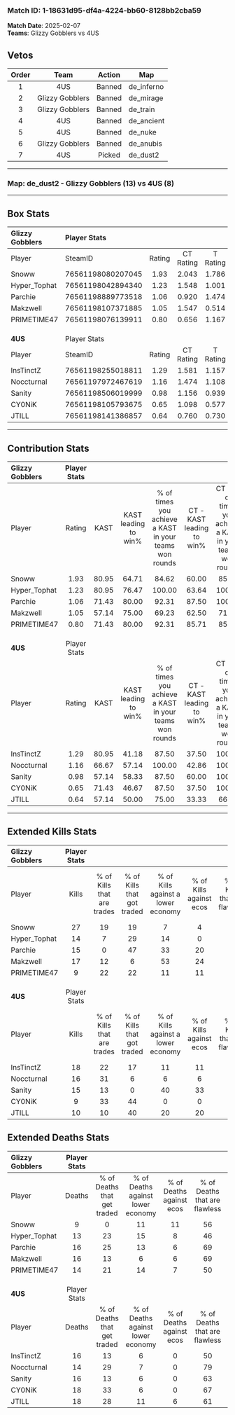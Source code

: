 ### Match ID: 1-18631d95-df4a-4224-bb60-8128bb2cba59  
**Match Date**: 2025-02-07  
**Teams**: Glizzy Gobblers vs 4US  

## Vetos  

| Order | Team | Action | Map |
| :---: | :--: | :----: | --- |
| 1 | 4US | Banned | de_inferno |
| 2 | Glizzy Gobblers | Banned | de_mirage |
| 3 | Glizzy Gobblers | Banned | de_train |
| 4 | 4US | Banned | de_ancient |
| 5 | 4US | Banned | de_nuke |
| 6 | Glizzy Gobblers | Banned | de_anubis |
| 7 | 4US | Picked | de_dust2 |

---  

### **Map**: de_dust2 - Glizzy Gobblers (13) vs 4US (8)  
---  

## Box Stats  

| **Glizzy Gobblers** | Player Stats      |        |           |          |       |       |       |         |        |      |     |
| :- | :- | :-: | :-: | :-: | :-: | :-: | :-: | :-: | :-: | :-: | :-: |
| Player              | SteamID           | Rating | CT Rating | T Rating | KAST  |  ADR  | Kills | Assists | Deaths | K/D  | HS% |
| Snoww               | 76561198080207045 |  1.93  |   2.043   |  1.786   | 80.95 | 119.8 |  27   |    3    |   9    | 3.00 | 18  |
| Hyper_Tophat        | 76561198042894340 |  1.23  |   1.548   |  1.001   | 80.95 | 90.1  |  14   |    9    |   13   | 1.08 | 28  |
| Parchie             | 76561198889773518 |  1.06  |   0.920   |  1.474   | 71.43 | 73.0  |  15   |    6    |   16   | 0.94 | 40  |
| Makzwell            | 76561198107371885 |  1.05  |   1.547   |  0.514   | 57.14 | 80.5  |  17   |    5    |   16   | 1.06 | 76  |
| PRIMETIME47         | 76561198076139911 |  0.80  |   0.656   |  1.167   | 71.43 | 57.2  |   9   |    3    |   14   | 0.64 | 66  |
|                     |                   |        |           |          |       |       |       |         |        |      |     |
|                     |                   |        |           |          |       |       |       |         |        |      |     |
|                     |                   |        |           |          |       |       |       |         |        |      |     |
| **4US**             | Player Stats      |        |           |          |       |       |       |         |        |      |     |
| Player              | SteamID           | Rating | CT Rating | T Rating | KAST  |  ADR  | Kills | Assists | Deaths | K/D  | HS% |
| InsTinctZ           | 76561198255018811 |  1.29  |   1.581   |  1.157   | 80.95 | 84.8  |  18   |    6    |   16   | 1.13 | 66  |
| Noccturnal          | 76561197972467619 |  1.16  |   1.474   |  1.108   | 66.67 | 88.1  |  16   |    6    |   14   | 1.14 | 37  |
| Sanity              | 76561198506019999 |  0.98  |   1.156   |  0.939   | 57.14 | 82.1  |  15   |    6    |   16   | 0.94 | 73  |
| CY0NiK              | 76561198105793675 |  0.65  |   1.098   |  0.577   | 71.43 | 42.9  |   9   |    3    |   18   | 0.50 | 44  |
| JTILL               | 76561198141386857 |  0.64  |   0.760   |  0.730   | 57.14 | 57.2  |  10   |    5    |   18   | 0.56 | 40  |
---  

## Contribution Stats  

| **Glizzy Gobblers** | Player Stats |       |                      |                                                        |                           |                                                             |                          |                                                            |
| :- | :-: | :-: | :-: | :-: | :-: | :-: | :-: | :-: |
| Player              |    Rating    | KAST  | KAST leading to win% | % of times you achieve a KAST in your teams won rounds | CT - KAST leading to win% | CT - % of times you achieve a KAST in your teams won rounds | T - KAST leading to win% | T - % of times you achieve a KAST in your teams won rounds |
| Snoww               |     1.93     | 80.95 |        64.71         |                         84.62                          |           60.00           |                            85.71                            |          71.43           |                           83.33                            |
| Hyper_Tophat        |     1.23     | 80.95 |        76.47         |                         100.00                         |           63.64           |                           100.00                            |          100.00          |                           100.00                           |
| Parchie             |     1.06     | 71.43 |        80.00         |                         92.31                          |           87.50           |                           100.00                            |          71.43           |                           83.33                            |
| Makzwell            |     1.05     | 57.14 |        75.00         |                         69.23                          |           62.50           |                            71.43                            |          100.00          |                           66.67                            |
| PRIMETIME47         |     0.80     | 71.43 |        80.00         |                         92.31                          |           85.71           |                            85.71                            |          75.00           |                           100.00                           |
|                     |              |       |                      |                                                        |                           |                                                             |                          |                                                            |
|                     |              |       |                      |                                                        |                           |                                                             |                          |                                                            |
|                     |              |       |                      |                                                        |                           |                                                             |                          |                                                            |
| **4US**             | Player Stats |       |                      |                                                        |                           |                                                             |                          |                                                            |
| Player              |    Rating    | KAST  | KAST leading to win% | % of times you achieve a KAST in your teams won rounds | CT - KAST leading to win% | CT - % of times you achieve a KAST in your teams won rounds | T - KAST leading to win% | T - % of times you achieve a KAST in your teams won rounds |
| InsTinctZ           |     1.29     | 80.95 |        41.18         |                         87.50                          |           37.50           |                           100.00                            |          44.44           |                           80.00                            |
| Noccturnal          |     1.16     | 66.67 |        57.14         |                         100.00                         |           42.86           |                           100.00                            |          71.43           |                           100.00                           |
| Sanity              |     0.98     | 57.14 |        58.33         |                         87.50                          |           60.00           |                           100.00                            |          57.14           |                           80.00                            |
| CY0NiK              |     0.65     | 71.43 |        46.67         |                         87.50                          |           37.50           |                           100.00                            |          57.14           |                           80.00                            |
| JTILL               |     0.64     | 57.14 |        50.00         |                         75.00                          |           33.33           |                            66.67                            |          66.67           |                           80.00                            |
---  

## Extended Kills Stats  

| **Glizzy Gobblers** | Player Stats |                            |                            |                                    |                         |                              |                                 |                                       |                    |           |
| :- | :-: | :-: | :-: | :-: | :-: | :-: | :-: | :-: | :-: | :-: |
| Player              |    Kills     | % of Kills that are trades | % of Kills that got traded | % of Kills against a lower economy | % of Kills against ecos | % of Kills that are flawless | % of Kills that are close duels | % of Kills that are assisted by flash | Pistol Round Kills | AWP Kills |
| Snoww               |      27      |             19             |             19             |                 7                  |            4            |              70              |                0                |                   7                   |         3          |    19     |
| Hyper_Tophat        |      14      |             7              |             29             |                 14                 |            0            |              57              |                7                |                   0                   |         0          |     0     |
| Parchie             |      15      |             0              |             47             |                 33                 |           20            |              53              |                7                |                   0                   |         2          |     2     |
| Makzwell            |      17      |             12             |             6              |                 53                 |           24            |              71              |                6                |                   0                   |         2          |     1     |
| PRIMETIME47         |      9       |             22             |             22             |                 11                 |           11            |              44              |               22                |                   0                   |         0          |     0     |
|                     |              |                            |                            |                                    |                         |                              |                                 |                                       |                    |           |
|                     |              |                            |                            |                                    |                         |                              |                                 |                                       |                    |           |
|                     |              |                            |                            |                                    |                         |                              |                                 |                                       |                    |           |
| **4US**             | Player Stats |                            |                            |                                    |                         |                              |                                 |                                       |                    |           |
| Player              |    Kills     | % of Kills that are trades | % of Kills that got traded | % of Kills against a lower economy | % of Kills against ecos | % of Kills that are flawless | % of Kills that are close duels | % of Kills that are assisted by flash | Pistol Round Kills | AWP Kills |
| InsTinctZ           |      18      |             22             |             17             |                 11                 |           11            |              61              |               22                |                   0                   |         3          |     0     |
| Noccturnal          |      16      |             31             |             6              |                 6                  |            6            |              50              |                6                |                   0                   |         3          |     0     |
| Sanity              |      15      |             13             |             0              |                 40                 |           33            |              73              |                0                |                   0                   |         2          |     2     |
| CY0NiK              |      9       |             33             |             44             |                 0                  |            0            |              44              |               11                |                  11                   |         0          |     0     |
| JTILL               |      10      |             10             |             40             |                 20                 |           20            |              60              |               10                |                   0                   |         1          |     0     |
## Extended Deaths Stats  

| **Glizzy Gobblers** | Player Stats |                             |                                   |                          |                               |                            |                           |               |
| :- | :-: | :-: | :-: | :-: | :-: | :-: | :-: | :-: |
| Player              |    Deaths    | % of Deaths that get traded | % of Deaths against lower economy | % of Deaths against ecos | % of Deaths that are flawless | % of Deaths that are close | % of Deaths while blinded | Deaths to AWP |
| Snoww               |      9       |              0              |                11                 |            11            |              56               |             11             |             0             |       0       |
| Hyper_Tophat        |      13      |             23              |                15                 |            8             |              46               |             15             |             0             |       0       |
| Parchie             |      16      |             25              |                13                 |            6             |              69               |             19             |             6             |       1       |
| Makzwell            |      16      |             13              |                 6                 |            6             |              69               |             0              |             0             |       1       |
| PRIMETIME47         |      14      |             21              |                14                 |            7             |              50               |             7              |             0             |       0       |
|                     |              |                             |                                   |                          |                               |                            |                           |               |
|                     |              |                             |                                   |                          |                               |                            |                           |               |
|                     |              |                             |                                   |                          |                               |                            |                           |               |
| **4US**             | Player Stats |                             |                                   |                          |                               |                            |                           |               |
| Player              |    Deaths    | % of Deaths that get traded | % of Deaths against lower economy | % of Deaths against ecos | % of Deaths that are flawless | % of Deaths that are close | % of Deaths while blinded | Deaths to AWP |
| InsTinctZ           |      16      |             13              |                 6                 |            0             |              50               |             0              |             0             |       4       |
| Noccturnal          |      14      |             29              |                 7                 |            0             |              79               |             7              |             7             |       4       |
| Sanity              |      16      |             13              |                 6                 |            0             |              63               |             0              |             0             |       4       |
| CY0NiK              |      18      |             33              |                 6                 |            0             |              67               |             6              |             0             |       5       |
| JTILL               |      18      |             28              |                11                 |            6             |              61               |             17             |             6             |       5       |
